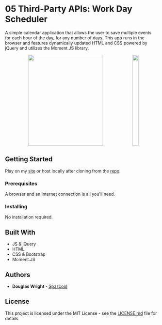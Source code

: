 # 05 Third-Party APIs: Work Day Scheduler

A simple calendar application that allows the user to save multiple events for each hour of the day, for any number of days. This app runs in the browser and features dynamically updated HTML and CSS powered by jQuery and utilizes the Moment.JS library.

<p align="center">
   <img width="70%" height="300vh" src="./images/desktop.gif">
   <img width="20%" height="300vh" src="./images/mobile.gif">
</p>

## Getting Started

Play on my [site](http://www.spazcool.com/day-planner) or host locally after cloning from the [repo](https://github.com/Spazcool/day-planner).

### Prerequisites

A browser and an internet connection is all you'll need.

### Installing

No installation required.

## Built With

* JS & jQuery
* HTML
* CSS & Bootstrap
* Moment.JS

## Authors

* **Douglas Wright** - [Spazcool](https://github.com/Spazcool)

## License

This project is licensed under the MIT License - see the [LICENSE.md](LICENSE.md) file for details